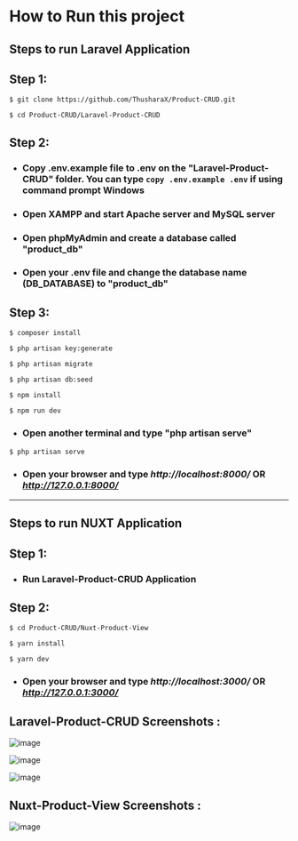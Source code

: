 <h1>How to Run this project</h1>

## **Steps to run Laravel Application**

## Step 1:

```
$ git clone https://github.com/ThusharaX/Product-CRUD.git

$ cd Product-CRUD/Laravel-Product-CRUD
```

## Step 2:

* ### Copy .env.example file to .env on the "Laravel-Product-CRUD" folder. You can type ```copy .env.example .env``` if using command prompt Windows

* ### Open XAMPP and start Apache server and MySQL server

* ### Open phpMyAdmin and create a database called "product_db"

*  ### Open your .env file and change the database name (DB_DATABASE) to "product_db"

## Step 3:

```
$ composer install

$ php artisan key:generate

$ php artisan migrate

$ php artisan db:seed

$ npm install

$ npm run dev
```

* ### Open another terminal and type "php artisan serve"

```
$ php artisan serve
```


* ### Open your browser and type *http://localhost:8000/* OR *http://127.0.0.1:8000/*

<hr/>

## **Steps to run NUXT Application**

## Step 1:

* ### Run Laravel-Product-CRUD Application

## Step 2:

```
$ cd Product-CRUD/Nuxt-Product-View

$ yarn install

$ yarn dev
```

* ### Open your browser and type *http://localhost:3000/* OR *http://127.0.0.1:3000/*


## Laravel-Product-CRUD Screenshots :

![image](https://user-images.githubusercontent.com/47711719/181063620-28453d4d-e381-4439-b212-931928b035db.png)

![image](https://user-images.githubusercontent.com/47711719/181063667-12f3b19c-4519-41c5-83e0-60f65bd5ee1a.png)

![image](https://user-images.githubusercontent.com/47711719/181063702-b9bf62fa-f417-4341-9a31-0045abc01272.png)

## Nuxt-Product-View Screenshots :

![image](https://user-images.githubusercontent.com/47711719/181209442-4bdf37e1-4f68-42aa-9bad-0c89f40da839.png)
